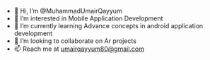- 👋 Hi, I’m @MuhammadUmairQayyum
- 👀 I’m interested in Mobile Application Development
- 🌱 I’m currently learning Advance concepts in android application development
- 💞️ I’m looking to collaborate on Ar projects
- 📫 Reach me at umairqayyum80@gmail.com     
         
<!---
MuhammadUmairQayyum/MuhammadUmairQayyum is a ✨ special ✨ repository because its `README.md` (this file) appears on your GitHub profile.
You can click the Preview link to take a look at your changes.
--->
